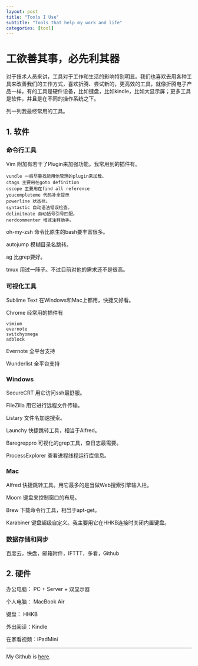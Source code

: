 ```yaml
---
layout: post
title: "Tools I Use"
subtitle: "Tools that help my work and life"
categories: [tool]
---
```

# 工欲善其事，必先利其器

对于技术人员来讲，工具对于工作和生活的影响特别明显。我们也喜欢去用各种工具来改善我们的工作方式，喜欢折腾、尝试新的，更高效的工具，就像折腾电子产品一样，有的工具是硬件设备，比如键盘，比如kindle，比如大显示屏；更多工具是软件，并且是在不同的操作系统之下。

列一列我最经常用的工具。



## 1. 软件

### 命令行工具

Vim 附加有若干了Plugin来加强功能。我常用到的插件有。

	vundle 一般尽量找能用他管理的plugin来加载。
	ctags 主要用在goto definition
	cscope 主要用在find all reference
	youcompleteme 代码补全提示
	powerline 状态栏。
	syntastic 自动语法错误检查。
	delimitmate 自动括号引号匹配。
	nerdcommenter 增减注释助手。

oh-my-zsh 命令比原生的bash要丰富很多。

autojump 模糊目录名跳转。

ag 比grep要好。

tmux 用过一阵子。不过目前对他的需求还不是很高。

### 可视化工具

Sublime Text 在Windows和Mac上都用，快捷又好看。

Chrome 经常用的插件有

	vimium
	evernote
	switchyomega
	adblock

Evernote 全平台支持

Wunderlist 全平台支持

### Windows

SecureCRT 用它访问ssh最舒服。

FileZilla 用它进行远程文件传输。

Listary 文件名加速搜索。

Launchy 快捷跳转工具，相当于Alfred。

Baregreppro 可视化的grep工具，查日志最需要。

ProcessExplorer 查看进程线程运行库信息。


### Mac

Alfred 快捷跳转工具。用它最多的是当做Web搜索引擎输入栏。

Moom 键盘来控制窗口的布局。

Brew 下载命令行工具，相当于apt-get。

Karabiner 键盘超级自定义。我主要用它在HHKB连接时关闭内置键盘。

### 数据存储和同步
百度云，快盘，邮箱附件，IFTTT，多看，Github


## 2. 硬件

办公电脑： PC + Server + 双显示器

个人电脑： MacBook Air

键盘： HHKB

外出阅读：Kindle

在家看视频：iPadMini


---
My Github is [here][mygithub].

[mygithub]: https://github.com/lucky521
